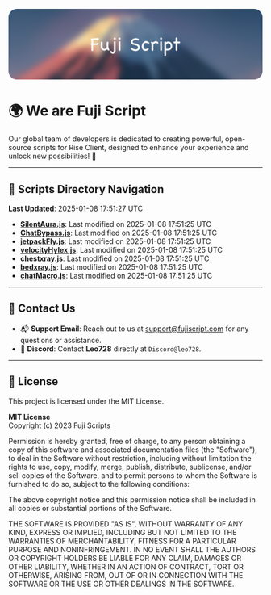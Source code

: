 ![Banner](.github/b.webp)

# 🌍 **We are Fuji Script**

Our global team of developers is dedicated to creating powerful, open-source scripts for Rise Client, designed to enhance your experience and unlock new possibilities! 🌟

---
<!-- SCRIPTS_NAVIGATION_START -->
## 📂 **Scripts Directory Navigation**

**Last Updated**: 2025-01-08 17:51:27 UTC

- **[SilentAura.js](scripts/SilentAura.js)**: Last modified on 2025-01-08 17:51:25 UTC
- **[ChatBypass.js](scripts/ChatBypass.js)**: Last modified on 2025-01-08 17:51:25 UTC
- **[jetpackFly.js](scripts/jetpackFly.js)**: Last modified on 2025-01-08 17:51:25 UTC
- **[velocityHylex.js](scripts/velocityHylex.js)**: Last modified on 2025-01-08 17:51:25 UTC
- **[chestxray.js](scripts/chestxray.js)**: Last modified on 2025-01-08 17:51:25 UTC
- **[bedxray.js](scripts/bedxray.js)**: Last modified on 2025-01-08 17:51:25 UTC
- **[chatMacro.js](scripts/chatMacro.js)**: Last modified on 2025-01-08 17:51:25 UTC

<!-- SCRIPTS_NAVIGATION_END -->

---

## 💬 **Contact Us**  
- 📬 **Support Email**: Reach out to us at [support@fujiscript.com](mailto:support@fujiscript.com) for any questions or assistance.  
- 💬 **Discord**: Contact **Leo728** directly at `Discord@leo728`.

---

## 📜 **License**

This project is licensed under the MIT License.  

**MIT License**  
Copyright (c) 2023 Fuji Scripts  

Permission is hereby granted, free of charge, to any person obtaining a copy of this software and associated documentation files (the "Software"), to deal in the Software without restriction, including without limitation the rights to use, copy, modify, merge, publish, distribute, sublicense, and/or sell copies of the Software, and to permit persons to whom the Software is furnished to do so, subject to the following conditions:  

The above copyright notice and this permission notice shall be included in all copies or substantial portions of the Software.  

THE SOFTWARE IS PROVIDED "AS IS", WITHOUT WARRANTY OF ANY KIND, EXPRESS OR IMPLIED, INCLUDING BUT NOT LIMITED TO THE WARRANTIES OF MERCHANTABILITY, FITNESS FOR A PARTICULAR PURPOSE AND NONINFRINGEMENT. IN NO EVENT SHALL THE AUTHORS OR COPYRIGHT HOLDERS BE LIABLE FOR ANY CLAIM, DAMAGES OR OTHER LIABILITY, WHETHER IN AN ACTION OF CONTRACT, TORT OR OTHERWISE, ARISING FROM, OUT OF OR IN CONNECTION WITH THE SOFTWARE OR THE USE OR OTHER DEALINGS IN THE SOFTWARE.  
